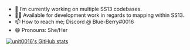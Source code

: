 - 🔭 I’m currently working on multiple SS13 codebases.
- 👩‍💻 Available for development work in regards to mapping within SS13.
- 📫 How to reach me; Discord @ Blue-Berry#0016
- 😄 Pronouns: She/Her

[![unit0016's GitHub stats](https://github-readme-stats.vercel.app/api?username=unit0016)](https://github.com/anuraghazra/github-readme-stats)
